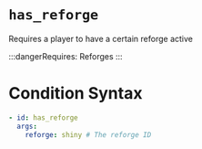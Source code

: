 # `has_reforge`

Requires a player to have a certain reforge active


:::dangerRequires:
Reforges
:::

# Condition Syntax
```yaml
- id: has_reforge
  args:
    reforge: shiny # The reforge ID
```

